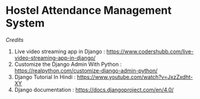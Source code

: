 # Hostel Attendance Management System

*Credits*
1) Live video streaming app in Django : https://www.codershubb.com/live-video-streaming-app-in-django/
2) Customize the Django Admin With Python : https://realpython.com/customize-django-admin-python/
3) Django Tutorial In Hindi : https://www.youtube.com/watch?v=JxzZxdht-XY
4) Django documentation : https://docs.djangoproject.com/en/4.0/